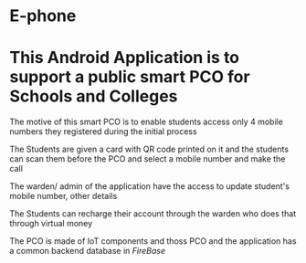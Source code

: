 # E-phone

# This Android Application is to support a public smart PCO for Schools and Colleges

The motive of this smart PCO is to enable students access only 4 mobile numbers they 
registered during the initial process

The Students are given a card with QR code printed on it and the students can scan them before
the PCO and select a mobile number and make the call

The warden/ admin of the application have the access to update student's mobile number, other details

The Students can recharge their account through the warden who does that through virtual money

The PCO is made of IoT components and thoss PCO and the application has a common backend database in *FireBase*

